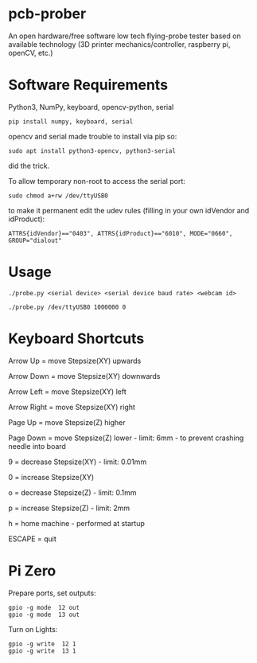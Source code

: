# pcb-prober
An open hardware/free software low tech flying-probe tester based on available 
technology (3D printer mechanics/controller, raspberry pi, openCV, etc.)



# Software Requirements
Python3, NumPy, keyboard, opencv-python, serial

```
pip install numpy, keyboard, serial
```
opencv and serial made trouble to install via pip so:
```
sudo apt install python3-opencv, python3-serial
```
did the trick.

To allow temporary non-root to access the serial port:
```
sudo chmod a+rw /dev/ttyUSB0
```
to make it permanent edit the udev rules (filling in your own idVendor and idProduct):
```
ATTRS{idVendor}=="0403", ATTRS{idProduct}=="6010", MODE="0660", GROUP="dialout"
```
# Usage
```
./probe.py <serial device> <serial device baud rate> <webcam id>

./probe.py /dev/ttyUSB0 1000000 0
```

# Keyboard Shortcuts
Arrow Up = move Stepsize(XY) upwards

Arrow Down = move Stepsize(XY) downwards

Arrow Left = move Stepsize(XY) left

Arrow Right = move Stepsize(XY) right

Page Up = move Stepsize(Z) higher

Page Down = move Stepsize(Z) lower - limit: 6mm - to prevent crashing needle into board

9 = decrease Stepsize(XY) - limit: 0.01mm

0 = increase Stepsize(XY)

o = decrease Stepsize(Z) - limit: 0.1mm

p = increase Stepsize(Z) - limit: 2mm

h = home machine - performed at startup

ESCAPE = quit

# Pi Zero
Prepare ports, set outputs:
```
gpio -g mode  12 out
gpio -g mode  13 out
```

Turn on Lights:
```
gpio -g write  12 1
gpio -g write  13 1
```

